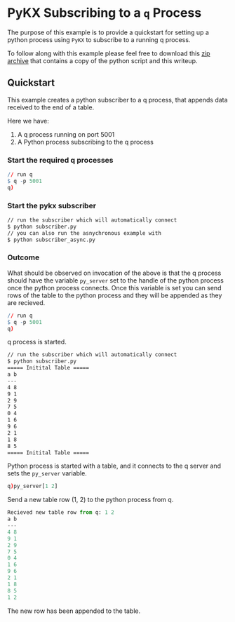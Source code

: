 # PyKX Subscribing to a `q` Process

The purpose of this example is to provide a quickstart for setting up a python process using `PyKX` to subscribe to a running q process.

To follow along with this example please feel free to download this <a href="./archive.zip" download>zip archive</a> that contains a copy of the python script and this writeup.

## Quickstart

This example creates a python subscriber to a q process, that appends data received to the end of a table.

Here we have:

1. A q process running on port 5001
2. A Python process subscribing to the q process

### Start the required q processes

```q
// run q
$ q -p 5001
q)
```

### Start the pykx subscriber

```bash
// run the subscriber which will automatically connect
$ python subscriber.py
// you can also run the asnychronous example with
$ python subscriber_async.py
```

### Outcome

What should be observed on invocation of the above is that the q process should have the variable `py_server` set to the handle of the python process once the python process connects. Once this variable is set you can send rows of the table to the python process and they will be appended as they are recieved.

```q
// run q
$ q -p 5001
q)
```

q process is started.

```bash
// run the subscriber which will automatically connect
$ python subscriber.py
===== Initital Table =====
a b
---
4 8
9 1
2 9
7 5
0 4
1 6
9 6
2 1
1 8
8 5
===== Initital Table =====

```

Python process is started with a table, and it connects to the q server and sets the `py_server` variable.

```q
q)py_server[1 2]

```

Send a new table row (1, 2) to the python process from q.

```python
Recieved new table row from q: 1 2
a b
---
4 8
9 1
2 9
7 5
0 4
1 6
9 6
2 1
1 8
8 5
1 2
```

The new row has been appended to the table.
